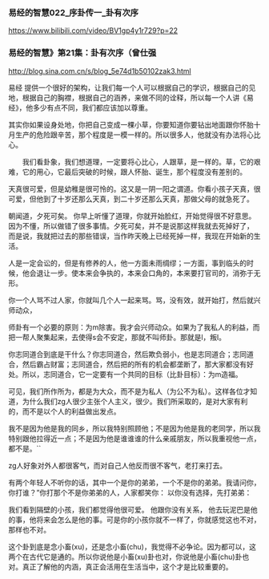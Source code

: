 ### 易经的智慧022_序卦传一_卦有次序
https://www.bilibili.com/video/BV1gp4y1r729?p=22

### 易经的智慧》第21集：卦有次序（曾仕强
http://blog.sina.com.cn/s/blog_5e74d1b50102zak3.html

易经
提供一个很好的架构，让我们每一个人可以根据自己的学识，根据自己的见地，根据自己的胸襟，根据自己的涵养，来做不同的诠释，所以每一个人讲《易经》，他多少有点不同，我们都应该加以尊重。

其实你如果设身处地，你把自己变成一棵小草，你要知道你要钻出地面跟你怀胎十月生产的危险跟辛苦，那个程度是一模一样的。所以很多人，他就没有办法将心比心。

　　我们看卦象，我们想道理，一定要将心比心，人跟草，是一样的。草，它的艰难，它的用心，它最后突破的时候，跟人怀胎、诞生，那个程度没有差别的。

天真很可爱，但是幼稚是很可怜的。这又是一阴一阳之谓道。你看小孩子天真，很可爱，但他到了十岁还那么天真，到二十岁还那么天真，那做父母的就急死了。

朝闻道，夕死可矣。
你早上听懂了道理，你就开始脸红，开始觉得很不好意思。
因为不懂，所以做错了很多事情。夕死可矣，并不是说那这样我就去死掉好了，
而是说，我就把过去的那些错误，当作昨天晚上已经死掉一样，我现在开始新的生活。

人是一定会讼的，但是有修养的人，他一方面未雨绸缪；一方面，事到临头的时候，他会退让一步。使本来会争执的，本来会口角的，本来要打官司的，消弥于无形。

你一个人骂不过人家，你就叫几个人一起来骂。骂，没有效，就开始打，然后就兴师动众，

师卦有一个必要的原则：为m除害。我才会兴师动众。如果为了我私人的利益，而把一帮人聚集起来，去使得s会不安定，那就不叫师卦。那就是l，叛l。

你志同道合到底是干什么？你志同道合，然后欺负弱小，也是志同道合；志同道合，然后霸占财富；志同道合，然后把的所有的机会都垄断了，那大家都没有好处。所以，志同道合，它一定要有一个共同的目标（比卦目标）：为m造福。

可见，我们所作所为，都是为大众，而不是为私人（为公不为私）。这样各位才知道，为什么我们zg人很少主张个人主义，很少。我们所采取的，是对大家有利的，而不是以个人的利益做出发点。

我不是因为他是我的同乡，所以我特别照顾他；不是因为他是我的老同学，所以我特别跟他拉得近一点；不是因为他是谁谁谁的什么亲戚朋友，所以我重视他一点，都不是。``

zg人好象对外人都很客气，而对自己人他反而很不客气，老打来打去。

有两个年轻人不听你的话，其中一个是你的弟弟，一个不是你的弟弟。我请问你，你打谁？”你打那个不是你弟弟的人，人家都笑你：
以你没有选择，先打弟弟：

我们看到隔壁的小孩，我们都觉得他很可爱。
他跟你没有关系，
他去玩泥巴是他的事，他将来会怎么是他的事。可是你的小孩你就不一样了，你就感觉这也不对，那样也不对。

这个卦到底是念小畜(xu)，还是念小畜(chu)，我觉得不必争论。因为都可以，这两个在古代它是通的。所以你说他是小畜(xu)卦也对，你说他是小畜(chu)卦也对。真正了解他的内涵，真正会活用在生活当中，这个才是比较重要的。
